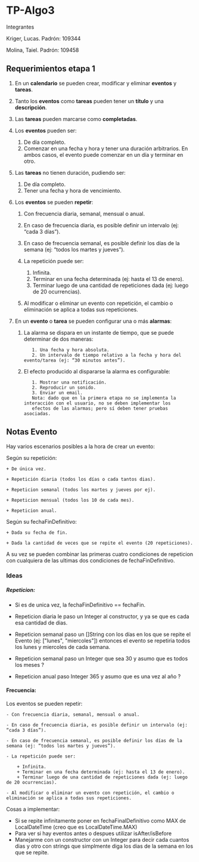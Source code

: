 # TP-Algo3

Integrantes
  
Kriger, Lucas. Padrón: 109344

Molina, Taiel. Padrón: 109458

## Requerimientos etapa 1

1. En un **calendario** se pueden crear, modificar y eliminar **eventos** y **tareas**.
2. Tanto los **eventos** como **tareas** pueden tener un **título** y una **descripción**.
3. Las **tareas** pueden marcarse como **completadas**.
4. Los **eventos** pueden ser:
      1. De día completo.
      2. Comenzar en una fecha y hora y tener una duración arbitrarios.
      En ambos casos, el evento puede comenzar en un día y terminar en otro.

5. Las **tareas** no tienen duración, pudiendo ser:
      1. De día completo.
      2. Tener una fecha y hora de vencimiento.
6. Los **eventos** se pueden **repetir**:
      1. Con frecuencia diaria, semanal, mensual o anual.
      2. En caso de frecuencia diaria, es posible definir un intervalo (ej: “cada 3 días”).
      3. En caso de frecuencia semanal, es posible definir los días de la semana (ej: “todos los martes y jueves”).
      4. La repetición puede ser:
         1. Infinita.
         2. Terminar en una fecha determinada (ej: hasta el 13 de enero).
         3. Terminar luego de una cantidad de repeticiones dada (ej: luego de 20 ocurrencias).
            
      5. Al modificar o eliminar un evento con repetición, el cambio o eliminación se aplica a todas sus repeticiones.
7. En un **evento** o **tarea** se pueden configurar una o más **alarmas**:
      1. La alarma se dispara en un instante de tiempo, que se puede determinar de dos maneras:

                1. Una fecha y hora absoluta.
                2. Un intervalo de tiempo relativo a la fecha y hora del evento/tarea (ej: “30 minutos antes”).
      2. El efecto producido al dispararse la alarma es configurable:

                1. Mostrar una notificación.
                2. Reproducir un sonido.
                3. Enviar un email.
                Nota: dado que en la primera etapa no se implementa la interacción con el usuario, no se deben implementar los 
                efectos de las alarmas; pero sí deben tener pruebas asociadas.
                
                
## Notas Evento

Hay varios escenarios posibles a la hora de crear un evento:

Según su repetición:

    + De única vez.
    
    + Repetición diaria (todos los días o cada tantos dias).
    
    + Repeticion semanal (todos los martes y jueves por ej).
    
    + Repeticion mensual (todos los 10 de cada mes).
    
    + Repeticion anual.

Según su fechaFinDefinitivo:

    + Dada su fecha de fin.
    
    + Dada la cantidad de veces que se repite el evento (20 repeticiones).
    
A su vez se pueden combinar las primeras cuatro condiciones de repeticion con cualquiera de las ultimas dos condiciones de fechaFinDefinitivo.

### Ideas

##### Repeticion:


- Si es de unica vez, la fechaFinDefinitivo == fechaFin.

- Repeticion diaria le paso un Integer al constructor, y ya se que es cada esa cantidad de dias.

- Repeticion semanal paso un []String con los días en los que se repite el Evento (ej: ["lunes", "miercoles"]) entonces el evento se repetiria todos los lunes y miercoles de cada semana.

- Repeticion semanal paso un Integer que sea 30 y asumo que es todos los meses ?

- Repeticion anual paso Integer 365 y asumo que es una vez al año ? 


#### Frecuencia:

Los eventos se pueden repetir:

    - Con frecuencia diaria, semanal, mensual o anual.
    
    - En caso de frecuencia diaria, es posible definir un intervalo (ej: “cada 3 días”).
    
    - En caso de frecuencia semanal, es posible definir los días de la semana (ej: “todos los martes y jueves”).
    
    - La repetición puede ser:
    
        + Infinita.
        + Terminar en una fecha determinada (ej: hasta el 13 de enero).
        + Terminar luego de una cantidad de repeticiones dada (ej: luego de 20 ocurrencias).
        
    - Al modificar o eliminar un evento con repetición, el cambio o eliminación se aplica a todas sus repeticiones.
    


Cosas a implementar:

- Si se repite infinitamente poner en fechaFinalDefinitivo como MAX de LocalDateTime (creo que es LocalDateTime.MAX)
- Para ver si hay eventos antes o despues utilizar isAfter/isBefore
- Manejarme con un constructor con un Integer para decir cada cuantos dias y otro con strings que simplmente diga
  los dias de la semana en los que se repite.
